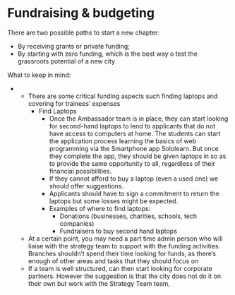 # Fundraising & budgeting

There are two possible paths to start a new chapter:

* By receiving grants or private funding;
* By starting with zero funding, which is the best way o test the grassroots potential of a new city

What to keep in mind:

*
  * There are some critical funding aspects such finding laptops and covering for trainees’ expenses 
    * Find Laptops
      * Once the Ambassador team is in place, they can start looking for second-hand laptops to lend to applicants that do not have access to computers at home. The students can start the application process learning the basics of web programming via the Smartphone app Sololearn. But once they complete the app, they should be given laptops in so as to provide the same opportunity to all, regardless of their financial possibilities.
      * If they cannot afford to buy a laptop (even a used one) we should offer suggestions.
      * Applicants should have to sign a commitment to return the laptops but some losses might be expected. 
      * Examples of where to find laptops:
        * Donations (businesses, charities, schools, tech companies)
        * Fundraisers to buy second hand laptops
  * At a certain point, you may need a part time admin person who will liaise with the strategy team to support with the funding activities. Branches shouldn’t spend their time looking for funds, as there’s enough of other areas and tasks that they should focus on
  * If a team is well structured, can then start looking for corporate partners. However the suggestion is that the city does not do it on their own but work with the Strategy Team team,
